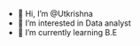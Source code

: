 - 👋 Hi, I’m @Utkrishna
- 👀 I’m interested in Data analyst
- 🌱 I’m currently learning B.E


<!---
Utkrishna/Utkrishna is a ✨ special ✨ repository because its `README.md` (this file) appears on your GitHub profile.
You can click the Preview link to take a look at your changes.
--->
